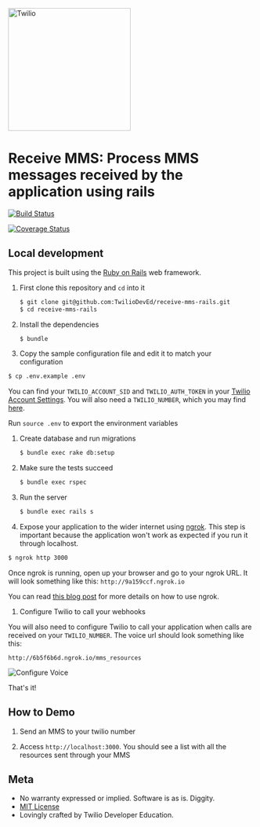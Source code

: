 <a href="https://www.twilio.com">
  <img src="https://static0.twilio.com/marketing/bundles/marketing/img/logos/wordmark-red.svg" alt="Twilio" width="250" />
</a>

# Receive MMS: Process MMS messages received by the application using rails

[![Build Status](https://travis-ci.org/TwilioDevEd/receive-mms-rails.svg)](https://travis-ci.org/TwilioDevEd/receive-mms-rails)

[![Coverage Status](https://coveralls.io/repos/github/TwilioDevEd/receive-mms-rails/badge.svg?branch=master)](https://coveralls.io/github/TwilioDevEd/receive-mms-rails?branch=master)

## Local development

This project is built using the [Ruby on Rails](http://rubyonrails.org/) web framework.

1. First clone this repository and `cd` into it

   ```bash
   $ git clone git@github.com:TwilioDevEd/receive-mms-rails.git
   $ cd receive-mms-rails
   ```

1. Install the dependencies

   ```bash
   $ bundle
   ```

1. Copy the sample configuration file and edit it to match your configuration

  ```bash
  $ cp .env.example .env
  ```

 You can find your `TWILIO_ACCOUNT_SID` and `TWILIO_AUTH_TOKEN` in your
 [Twilio Account Settings](https://www.twilio.com/user/account/settings).
 You will also need a `TWILIO_NUMBER`, which you may find [here](https://www.twilio.com/user/account/phone-numbers/incoming).

 Run `source .env` to export the environment variables

1. Create database and run migrations

   ```bash
   $ bundle exec rake db:setup
   ```

1. Make sure the tests succeed
   ```bash
   $ bundle exec rspec
   ```

1. Run the server

   ```bash
   $ bundle exec rails s
   ```

1. Expose your application to the wider internet using [ngrok](http://ngrok.com). This step
  is important because the application won't work as expected if you run it through
  localhost.

  ```bash
  $ ngrok http 3000
  ```

  Once ngrok is running, open up your browser and go to your ngrok URL. It will
  look something like this: `http://9a159ccf.ngrok.io`

  You can read [this blog post](https://www.twilio.com/blog/2015/09/6-awesome-reasons-to-use-ngrok-when-testing-webhooks.html)
  for more details on how to use ngrok.

1. Configure Twilio to call your webhooks

  You will also need to configure Twilio to call your application when calls are received on your `TWILIO_NUMBER`. The voice url should look something like this:

  ```
  http://6b5f6b6d.ngrok.io/mms_resources
  ```

  ![Configure Voice](http://howtodocs.s3.amazonaws.com/twilio-number-config-all-med.gif)


That's it!

## How to Demo

1. Send an MMS to your twilio number

1. Access `http://localhost:3000`. You should see a list with all the resources
sent through your MMS

## Meta

* No warranty expressed or implied. Software is as is. Diggity.
* [MIT License](http://www.opensource.org/licenses/mit-license.html)
* Lovingly crafted by Twilio Developer Education.

